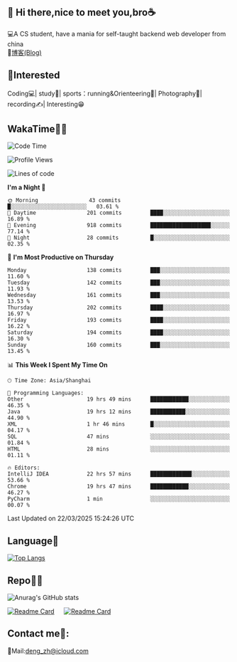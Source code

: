 👋 Hi there,nice to meet you,bro☕
---
💻A CS student, have a mania for self-taught backend web developer from china   
📌[博客(Blog)](https://github.com/HealUP/MyBlog)

 <!-- waka-box start -->
 <!-- waka-box end -->
 
🧲**Interested**
--
Coding💻| study📖| sports：running&Orienteering🏃‍| Photography📸| recording✍️| Interesting😁

WakaTime👨‍💻
---
<!--START_SECTION:waka-->
![Code Time](http://img.shields.io/badge/Code%20Time-2%2C712%20hrs%2041%20mins-blue)

![Profile Views](http://img.shields.io/badge/Profile%20Views-0-blue)

![Lines of code](https://img.shields.io/badge/From%20Hello%20World%20I%27ve%20Written-205.1%20thousand%20lines%20of%20code-blue)

**I'm a Night 🦉** 

```text
🌞 Morning                43 commits          █░░░░░░░░░░░░░░░░░░░░░░░░   03.61 % 
🌆 Daytime                201 commits         ████░░░░░░░░░░░░░░░░░░░░░   16.89 % 
🌃 Evening                918 commits         ███████████████████░░░░░░   77.14 % 
🌙 Night                  28 commits          █░░░░░░░░░░░░░░░░░░░░░░░░   02.35 % 
```
📅 **I'm Most Productive on Thursday** 

```text
Monday                   138 commits         ███░░░░░░░░░░░░░░░░░░░░░░   11.60 % 
Tuesday                  142 commits         ███░░░░░░░░░░░░░░░░░░░░░░   11.93 % 
Wednesday                161 commits         ███░░░░░░░░░░░░░░░░░░░░░░   13.53 % 
Thursday                 202 commits         ████░░░░░░░░░░░░░░░░░░░░░   16.97 % 
Friday                   193 commits         ████░░░░░░░░░░░░░░░░░░░░░   16.22 % 
Saturday                 194 commits         ████░░░░░░░░░░░░░░░░░░░░░   16.30 % 
Sunday                   160 commits         ███░░░░░░░░░░░░░░░░░░░░░░   13.45 % 
```


📊 **This Week I Spent My Time On** 

```text
🕑︎ Time Zone: Asia/Shanghai

💬 Programming Languages: 
Other                    19 hrs 49 mins      ████████████░░░░░░░░░░░░░   46.35 % 
Java                     19 hrs 12 mins      ███████████░░░░░░░░░░░░░░   44.90 % 
XML                      1 hr 46 mins        █░░░░░░░░░░░░░░░░░░░░░░░░   04.17 % 
SQL                      47 mins             ░░░░░░░░░░░░░░░░░░░░░░░░░   01.84 % 
HTML                     28 mins             ░░░░░░░░░░░░░░░░░░░░░░░░░   01.11 % 

🔥 Editors: 
IntelliJ IDEA            22 hrs 57 mins      █████████████░░░░░░░░░░░░   53.66 % 
Chrome                   19 hrs 47 mins      ████████████░░░░░░░░░░░░░   46.27 % 
PyCharm                  1 min               ░░░░░░░░░░░░░░░░░░░░░░░░░   00.07 % 
```


 Last Updated on 22/03/2025 15:24:26 UTC
<!--END_SECTION:waka-->

Language🚀
---
[![Top Langs](https://github-readme-stats.vercel.app/api/top-langs/?username=HealUP&layout=compact&hide_border=true)](https://github.com/HealUP)

Repo🧑‍💻
---
![Anurag's GitHub stats](https://github-readme-stats.vercel.app/api?username=HealUP&count_private=true&show_icons=true&theme=gruvbox&hide_border=true) 

[![Readme Card](https://github-readme-stats.vercel.app/api/pin/?username=HealUP&repo=InternetEy&theme=transparent)](https://github.com/HealUP/InternetEy) &emsp;
[![Readme Card](https://github-readme-stats.vercel.app/api/pin/?username=HealUP&repo=CampusExperience&theme=transparent)](https://github.com/HealUP/CampusExperience)


Contact me📱:
---
📮Mail:deng_zh@icloud.com  
